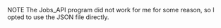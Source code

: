 NOTE
The Jobs_API program did not work for me for some reason, so I opted to use the JSON file directly.
